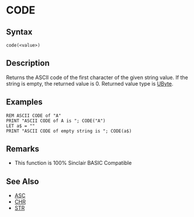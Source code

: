 # CODE

## Syntax


```
code(<value>)
```

## Description

Returns the ASCII code of the first character of the given string value.
If the string is empty, the returned value is 0.
Returned value type is [UByte](types.md#Integral).

## Examples

```
REM ASCII CODE of "A"
PRINT "ASCII CODE of A is "; CODE("A")
LET a$ = ""
PRINT "ASCII CODE of empty string is "; CODE(a$)
```

## Remarks

* This function is 100% Sinclair BASIC Compatible

## See Also

* [ASC](library/asc.bas.md)
* [CHR](chr.md)
* [STR](str.md)

